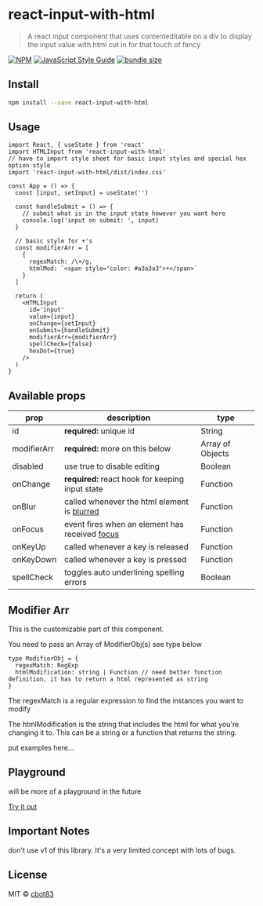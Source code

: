 # react-input-with-html

> A react input component that uses contenteditable on a div to display the input value with html cut in for that touch of fancy

[![NPM](https://img.shields.io/npm/v/react-input-with-html.svg)](https://www.npmjs.com/package/react-input-with-html) [![JavaScript Style Guide](https://img.shields.io/badge/code_style-standard-brightgreen.svg)](https://standardjs.com) [![bundle size](https://img.shields.io/bundlephobia/minzip/react-contenteditable.svg)](https://www.npmjs.com/package/react-input-with-html)

## Install

```bash
npm install --save react-input-with-html
```

## Usage

```tsx
import React, { useState } from 'react'
import HTMLInput from 'react-input-with-html'
// have to import style sheet for basic input styles and special hex option style
import 'react-input-with-html/dist/index.css'

const App = () => {
  const [input, setInput] = useState('')

  const handleSubmit = () => {
    // submit what is in the input state however you want here
    console.log('input on submit: ', input)
  }

  // basic style for +'s
  const modifierArr = [
    {
      regexMatch: /\+/g,
      htmlMod: `<span style="color: #a3a3a3">+</span>`
    }
  ]

  return (
    <HTMLInput
      id='input'
      value={input}
      onChange={setInput}
      onSubmit={handleSubmit}
      modifierArr={modifierArr}
      spellCheck={false}
      hexDot={true}
    />
  )
}
```

## Available props
|prop|description|type|
|--|----|----|
|id|**required:** unique id|String|
|modifierArr|**required:** more on this below|Array of Objects|
|disabled|use true to disable editing|Boolean|
|onChange|**required:** react hook for keeping input state|Function|
|onBlur|called whenever the html element is [blurred](https://developer.mozilla.org/en-US/docs/Web/Events/blur)|Function|
|onFocus|event fires when an element has received [focus](https://developer.mozilla.org/en-US/docs/Web/API/Element/focus_event)|Function|
|onKeyUp|called whenever a key is released|Function|
|onKeyDown|called whenever a key is pressed |Function|
|spellCheck|toggles auto underlining spelling errors|Boolean|

## Modifier Arr

This is the customizable part of this component.

You need to pass an Array of ModifierObj(s) see type below

```
type ModifierObj = {
  regexMatch: RegExp
  htmlModification: string | Function // need better function definition, it has to return a html represented as string
}
```

The regexMatch is a regular expression to find the instances you want to modify

The htmlModification is the string that includes the html for what you're changing it to. This can be a string or a function that returns the string.

put examples here...

## Playground

will be more of a playground in the future

[Try it out](https://cbot83.github.io/react-input-with-html/)

## Important Notes

don't use v1 of this library. It's a very limited concept with lots of bugs.



## License

MIT © [cbot83](https://github.com/cbot83)

<!--

# Notes to jog by memory

## Development

```bash
npm start
```

in a new terminal

```bash
cd example
npm start
```

go to `http://localhost:3000/` for live updating version of component from src dir in a fake page from example dir

## Publishing to NPM

publish package to NPM
```bash
npm publish
```

deploy example to Github pages
```bash
npm run deploy
```

goes to `https://cbot83.github.io/react-input-with-html/`

make this into a playground in the future

## Helpful Posts

[Level Up Make a React Library](https://levelup.gitconnected.com/create-your-own-react-library-in-2020-step-by-step-7c39eb1b2d7b)

create-react-library

[Medium Article about Caret Position](https://medium.com/compass-true-north/a-dancing-caret-the-unknown-perils-of-adjusting-cursor-position-f252734f595e)

[Stack Overflow about Caret Position](https://stackoverflow.com/questions/6249095/how-to-set-caretcursor-position-in-contenteditable-element-div)

-->
